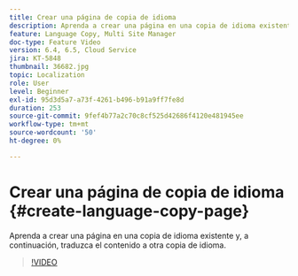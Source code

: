```yaml
---
title: Crear una página de copia de idioma
description: Aprenda a crear una página en una copia de idioma existente y, a continuación, traduzca el contenido a otra copia de idioma.
feature: Language Copy, Multi Site Manager
doc-type: Feature Video
version: 6.4, 6.5, Cloud Service
jira: KT-5848
thumbnail: 36682.jpg
topic: Localization
role: User
level: Beginner
exl-id: 95d3d5a7-a73f-4261-b496-b91a9ff7fe8d
duration: 253
source-git-commit: 9fef4b77a2c70c8cf525d42686f4120e481945ee
workflow-type: tm+mt
source-wordcount: '50'
ht-degree: 0%

---
```


# Crear una página de copia de idioma {#create-language-copy-page}

Aprenda a crear una página en una copia de idioma existente y, a continuación, traduzca el contenido a otra copia de idioma.

>[!VIDEO](https://video.tv.adobe.com/v/36682?quality=12&learn=on)
